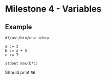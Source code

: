 # Milestone 4 - Variables

## Example

```chop
#!/usr/bin/env ichop

a := 3
b := a + 5
c := 7

stdout max(b*c)
```

Should print `56`